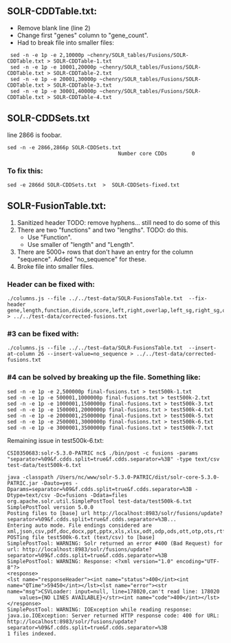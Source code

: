 
## SOLR-CDDTable.txt:

- Remove blank line (line 2)
- Change first "genes" column to "gene_count".
- Had to break file into smaller files:

```
 sed -n -e 1p -e 2,10000p ~chenry/SOLR_tables/Fusions/SOLR-CDDTable.txt > SOLR-CDDTable-1.txt
 sed -n -e 1p -e 10001,20000p ~chenry/SOLR_tables/Fusions/SOLR-CDDTable.txt > SOLR-CDDTable-2.txt
 sed -n -e 1p -e 20001,30000p ~chenry/SOLR_tables/Fusions/SOLR-CDDTable.txt > SOLR-CDDTable-3.txt
 sed -n -e 1p -e 30001,40000p ~chenry/SOLR_tables/Fusions/SOLR-CDDTable.txt > SOLR-CDDTable-4.txt
```

## SOLR-CDDSets.txt

line 2866 is foobar.

```
sed -n -e 2866,2866p SOLR-CDDSets.txt 
									Number core CDDs		0
```

### To fix this:

```
sed -e 2866d SOLR-CDDSets.txt  >  SOLR-CDDSets-fixed.txt
```

## SOLR-FusionTable.txt:

1. Sanitized header  TODO: remove hyphens... still need to do some of this
2. There are two "functions" and two "lengths".  TODO: do this.
    * Use "Function".  
    * Use smaller of "length" and "Length".
3. There are 5000+ rows that don't have an entry for the column "sequence".  Added "no_sequence" for these.
4. Broke file into smaller files.

### Header can be fixed with:

```
./columns.js --file ../../test-data/SOLR-FusionsTable.txt  --fix-header gene,length,function,divide,score,left,right,overlap,left_sg,right_sg,overlap_sg,matches,best_left,best_right,best_left_align,best_right_align,left_links,right_links,set_count,contig_function,contig_length,contig,direction,start,stop,species,sequence,cdds > ../../test-data/corrected-fusions.txt
```

### #3 can be fixed with: 

```
./columns.js --file ../../test-data/SOLR-FusionsTable.txt  --insert-at-column 26 --insert-value=no_sequence > ../../test-data/corrected-fusions.txt
```


### #4 can be solved by breaking up the file.  Something like:

```
sed -n -e 1p -e 2,500000p final-fusions.txt > test500k-1.txt 
sed -n -e 1p -e 500001,1000000p final-fusions.txt > test500k-2.txt 
sed -n -e 1p -e 1000001,1500000p final-fusions.txt > test500k-3.txt 
sed -n -e 1p -e 1500001,2000000p final-fusions.txt > test500k-4.txt 
sed -n -e 1p -e 2000001,2500000p final-fusions.txt > test500k-5.txt 
sed -n -e 1p -e 2500001,3000000p final-fusions.txt > test500k-6.txt 
sed -n -e 1p -e 3000001,3500000p final-fusions.txt > test500k-7.txt 
```


Remaining issue in test500k-6.txt:

```
CSI0350683:solr-5.3.0-PATRIC nc$ ./bin/post -c fusions -params "separator=%09&f.cdds.split=true&f.cdds.separator=%3B" -type text/csv test-data/test500k-6.txt 

java -classpath /Users/nc/www/solr-5.3.0-PATRIC/dist/solr-core-5.3.0-PATRIC.jar -Dauto=yes -Dparams=separator=%09&f.cdds.split=true&f.cdds.separator=%3B -Dtype=text/csv -Dc=fusions -Ddata=files org.apache.solr.util.SimplePostTool test-data/test500k-6.txt
SimplePostTool version 5.0.0
Posting files to [base] url http://localhost:8983/solr/fusions/update?separator=%09&f.cdds.split=true&f.cdds.separator=%3B...
Entering auto mode. File endings considered are xml,json,csv,pdf,doc,docx,ppt,pptx,xls,xlsx,odt,odp,ods,ott,otp,ots,rtf,htm,html,txt,log
POSTing file test500k-6.txt (text/csv) to [base]
SimplePostTool: WARNING: Solr returned an error #400 (Bad Request) for url: http://localhost:8983/solr/fusions/update?separator=%09&f.cdds.split=true&f.cdds.separator=%3B
SimplePostTool: WARNING: Response: <?xml version="1.0" encoding="UTF-8"?>
<response>
<lst name="responseHeader"><int name="status">400</int><int name="QTime">59450</int></lst><lst name="error"><str name="msg">CSVLoader: input=null, line=178020,can't read line: 178020
	values={NO LINES AVAILABLE}</str><int name="code">400</int></lst>
</response>
SimplePostTool: WARNING: IOException while reading response: java.io.IOException: Server returned HTTP response code: 400 for URL: http://localhost:8983/solr/fusions/update?separator=%09&f.cdds.split=true&f.cdds.separator=%3B
1 files indexed.
```


